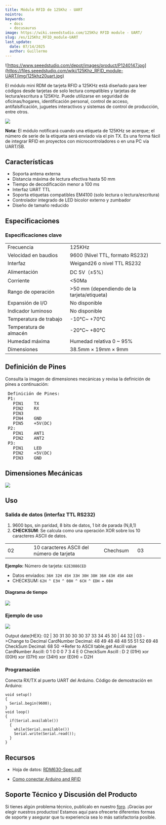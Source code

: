 ```yaml
---
title: Módulo RFID de 125Khz - UART
nointro:
keywords:
  - docs
  - docusaurus
image: https://wiki.seeedstudio.com/125Khz RFID module - UART/
slug: /es/125Khz_RFID_module-UART
last_update:
  date: 07/14/2025
  author: Guillermo
---
```

![https://www.seeedstudio.com/depot/images/product/P1240147.jpg](https://files.seeedstudio.com/wiki/125Khz_RFID_module-UART/img/125khz20uart.jpg)

El módulo mini RDM de tarjeta RFID a 125KHz está diseñado para leer códigos desde tarjetas de solo lectura compatibles y tarjetas de lectura/escritura a 125KHz. Puede utilizarse en seguridad de oficinas/hogares, identificación personal, control de acceso, antifalsificación, juguetes interactivos y sistemas de control de producción, entre otros.

[![](https://files.seeedstudio.com/wiki/Seeed-WiKi/docs/images/300px-Get_One_Now_Banner-ragular.png)](https://www.seeedstudio.com/125Khz-RFID-module-UART-p-171.html)

**Nota:** El módulo notificará cuando una etiqueta de 125KHz se acerque; el número de serie de la etiqueta será enviado vía el pin TX. Es una forma fácil de integrar RFID en proyectos con microcontroladores o en una PC vía UART/SB.

##   Características

*   Soporta antena externa
*   Distancia máxima de lectura efectiva hasta 50 mm
*   Tiempo de decodificación menor a 100 ms
*   Interfaz UART TTL
*   Soporta etiquetas compatibles EM4100 (solo lectura o lectura/escritura)
*   Controlador integrado de LED bicolor externo y zumbador
*   Diseño de tamaño reducido

##   Especificaciones

###   Especificaciones clave

<table>
<tr>
<td width="300px"> Frecuencia
</td>
<td width="500px"> 125KHz
</td></tr>
<tr>
<td> Velocidad en baudios
</td>
<td> 9600 (Nivel TTL, formato RS232)
</td></tr>
<tr>
<td> Interfaz
</td>
<td> Weigand26 o nivel TTL RS232
</td></tr>
<tr>
<td> Alimentación
</td>
<td> DC 5V（±5%）
</td></tr>
<tr>
<td> Corriente
</td>
<td> &lt;50Ma
</td></tr>
<tr>
<td> Rango de operación
</td>
<td> &gt;50 mm (dependiendo de la tarjeta/etiqueta)
</td></tr>
<tr>
<td> Expansión de I/O
</td>
<td> No disponible
</td></tr>
<tr>
<td> Indicador luminoso
</td>
<td> No disponible
</td></tr>
<tr>
<td> Temperatura de trabajo
</td>
<td> -10℃~ +70℃
</td></tr>
<tr>
<td> Temperatura de almacén
</td>
<td> -20℃~ +80℃
</td></tr>
<tr>
<td> Humedad máxima
</td>
<td> Humedad relativa 0 ~ 95%
</td></tr>
<tr>
<td> Dimensiones
</td>
<td> 38.5mm × 19mm × 9mm
</td></tr></table>

##   Definición de Pines

Consulta la imagen de dimensiones mecánicas y revisa la definición de pines a continuación:

<pre> Definición de Pines:
 P1:
   PIN1    TX
   PIN2    RX
   PIN3
   PIN4    GND
   PIN5    +5V(DC)
 P2:
   PIN1    ANT1
   PIN2    ANT2
 P3:
   PIN1    LED
   PIN2    +5V(DC)
   PIN3    GND
</pre>

##   Dimensiones Mecánicas

![](https://files.seeedstudio.com/wiki/125Khz_RFID_module-UART/img/RFID-wiegand-dimen.JPG)

##   Uso

###   Salida de datos (interfaz TTL RS232)

1.  9600 bps, sin paridad, 8 bits de datos, 1 bit de parada (N,8,1)
2.  **CHECKSUM**: Se calcula como una operación XOR sobre los 10 caracteres ASCII de datos.

<table>
<tr>
<td width="100px"> 02
</td>
<td width="300px"> 10 caracteres ASCII del número de tarjeta 
</td>
<td width="100px"> Chechsum
</td>
<td width="100px"> 03
</td></tr></table>

**Ejemplo:** Número de tarjeta: `62E3086CED`

- Datos enviados: `36H 32H 45H 33H 30H 38H 36H 43H 45H 44H`
- CHECKSUM: `62H ^ E3H ^ 08H ^ 6CH ^ EDH = 08H`

####   Diagrama de tiempo

![](https://files.seeedstudio.com/wiki/125Khz_RFID_module-UART/img/RFID-wiegand-time-seq.JPG)

###   Ejemplo de uso

![](https://files.seeedstudio.com/wiki/125Khz_RFID_module-UART/img/125k_RFID_uasge.JPG)

Output date(HEX): 02 | 30 31 30 30 30 37 33 34 45 30 | 44 32 | 03
-&gt;Change to Decimal
CardNumber Decimal: 48 49 48 48 48 55 51 52 69 48
CheckSum Decimal: 68 50
-&gt;Refer to ASCII table,get Ascill value
CardNumber Ascill: 0 1 0 0 0 7 3 4 E 0
CheckSum Ascill : D 2
(01H) xor (00H) xor (07H) xor (34H) xor (E0H) = D2H

###   Programación

Conecta RX/TX al puerto UART del Arduino. Código de demostración en Arduino:

```
void setup()
{
  Serial.begin(9600);
}
void loop()
{
  if(Serial.available())
  {
    while(Serial.available())
    Serial.write(Serial.read());
  }
}
```

##   Recursos

*   Hoja de datos: [RDM630-Spec.pdf](https://files.seeedstudio.com/wiki/125Khz_RFID_module-UART/res/RDM630-Spec.pdf)

*   [Como conectar Arduino and RFID](https://www.instructables.com/id/Arduino-and-RFID-from-seeedstudio/)

## Soporte Técnico y Discusión del Producto
 Si tienes algún problema técnico, publícalo en nuestro [foro](http://forum.seeedstudio.com/). 
¡Gracias por elegir nuestros productos! Estamos aquí para ofrecerte diferentes formas de soporte y asegurar que tu experiencia sea lo más satisfactoria posible.

<div class="button_tech_support_container">
<a href="https://forum.seeedstudio.com/" class="button_forum"></a> 
<a href="https://www.seeedstudio.com/contacts" class="button_email"></a>
</div>

<div class="button_tech_support_container">
<a href="https://discord.gg/eWkprNDMU7" class="button_discord"></a> 
<a href="https://github.com/Seeed-Studio/wiki-documents/discussions/69" class="button_discussion"></a>
</div>